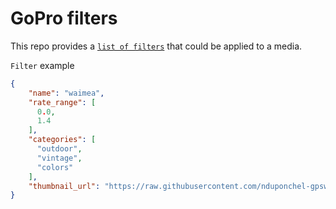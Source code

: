 # GoPro filters

This repo provides a [`list of filters`][filtersList] that could be applied to a media. 

`Filter` example

```json
{
    "name": "waimea",
    "rate_range": [
      0.0,
      1.4
    ],
    "categories": [
      "outdoor",
      "vintage",
      "colors"
    ],
    "thumbnail_url": "https://raw.githubusercontent.com/nduponchel-gpsw/GoProFilters/main/thumbnails/duke.png"
}
```

[//]: # (links)
[filtersList]: filters.json